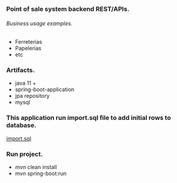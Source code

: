 ### Point of sale system backend REST/APIs.
###### Business usage examples.
* Ferreterias
* Papelerias
* etc

### Artifacts.
* java 11 +
* spring-boot-application
* jpa repository
* mysql

### This application run import.sql file to add initial rows to database.
[import.sql](src/main/resources/import.sql)

### Run project.
* mvn clean install
* mvn spring-boot:run

